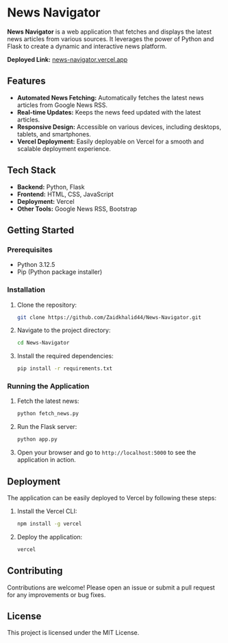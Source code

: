 # News Navigator

**News Navigator** is a web application that fetches and displays the latest news articles from various sources. It leverages the power of Python and Flask to create a dynamic and interactive news platform.

**Deployed Link:** [news-navigator.vercel.app](https://news-navigator.vercel.app)

## Features

- **Automated News Fetching:** Automatically fetches the latest news articles from Google News RSS.
- **Real-time Updates:** Keeps the news feed updated with the latest articles.
- **Responsive Design:** Accessible on various devices, including desktops, tablets, and smartphones.
- **Vercel Deployment:** Easily deployable on Vercel for a smooth and scalable deployment experience.

## Tech Stack

- **Backend:** Python, Flask
- **Frontend:** HTML, CSS, JavaScript
- **Deployment:** Vercel
- **Other Tools:** Google News RSS, Bootstrap

## Getting Started

### Prerequisites

- Python 3.12.5
- Pip (Python package installer)

### Installation

1. Clone the repository:
   ```bash
   git clone https://github.com/Zaidkhalid44/News-Navigator.git
   ```
2. Navigate to the project directory:
   ```bash
   cd News-Navigator
   ```
3. Install the required dependencies:
   ```bash
   pip install -r requirements.txt
   ```

### Running the Application

1. Fetch the latest news:
   ```bash
   python fetch_news.py
   ```
2. Run the Flask server:
   ```bash
   python app.py
   ```
3. Open your browser and go to `http://localhost:5000` to see the application in action.

## Deployment

The application can be easily deployed to Vercel by following these steps:

1. Install the Vercel CLI:
   ```bash
   npm install -g vercel
   ```
2. Deploy the application:
   ```bash
   vercel
   ```

## Contributing

Contributions are welcome! Please open an issue or submit a pull request for any improvements or bug fixes.

## License

This project is licensed under the MIT License.
